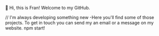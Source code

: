 👋 Hi, this is Fran! Welcome to my GitHub.

// I'm always developing something new -Here you'll find some of those projects. To get in touch you can send my an email or a message on my website.
npm start!
